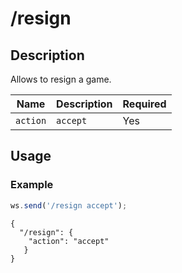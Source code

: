# /resign

## Description

Allows to resign a game.

| Name | Description | Required |
| ---- | ----------- | -------- |
| `action` | `accept` | Yes |

## Usage

### Example

```js
ws.send('/resign accept');
```

```text
{
  "/resign": {
    "action": "accept"
   }
}
```
